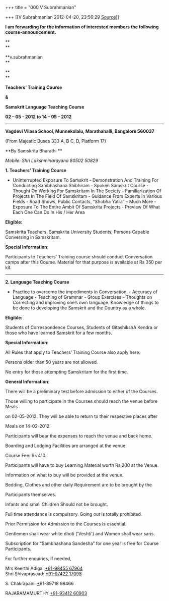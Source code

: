 +++
title = "000 V Subrahmanian"

+++
[[V Subrahmanian	2012-04-20, 23:56:29 [Source](https://groups.google.com/g/bvparishat/c/9vZceyMSl9E)]]



**I am forwarding for the information of interested members the following course-announcement.**

**  
**

**v.subrahmanian  
**

**  
**

**Teachers’ Training Course**

**&**

**Samskrit Language Teaching Course**





**02 – 05 - 2012 to 14 – 05 – 2012**

****



**Vagdevi Vilasa School, Munnekolalu, Marathahalli, Bangalore 560037**

(From Majestic Buses 333 A, B C, D, Platform 17)



**By Samskrita Bharathi **

*Mobile: Shri Lakshminarayana 80502 50829*





**1. Teachers’ Training Course**



-   Uninterrupted Exposure To Samskrit -   Demonstration And Training For Conducting Sambhashana Shibhiram -
    Spoken Samskrit Course -   Thought On Working For Samskritam In The Society -   Familiarization Of Projects In The Field Of Samskritam -   Guidance From Experts In Various Fields -   Road Shows, Public Contacts, “Shobha Yatra” – Much More -   Exposure To The Entire Ambit Of Samskrita Projects -   Preview Of What Each One Can Do In His / Her Area



**Eligible:**



Samskrita Teachers, Samskrita University Students, Persons Capable Conversing in Samskritam.



**Special Information**:



Participants to Teachers’ Training course should conduct Conversation camps after this Course. Material for that purpose is available at Rs 350 per kit.

****

**2. Language Teaching Course**



-   Practice to overcome the impediments in Conversation. -   Accuracy of Language -   Teaching of Grammar -   Group Exercises -   Thoughts on Correcting and improving one’s own language. Knowledge
    of things to be done to developing the Samskrit and the Country as a
    whole.



**Eligible:**



Students of Correspondence Courses, Students of GitashikshA Kendra or those who have learned Samskrit for a few months.



**Special Information:**



All Rules that apply to Teachers’ Training Course also apply here.

Persons older than 50 years are not allowed.

No entry for those attempting Samskritam for the first time.



**General Information**:



There will be a preliminary test before admission to either of the Courses.

Those willing to participate in the Courses should reach the venue before Meals

 on 02-05-2012. They will be able to return to their respective places after

 Meals on 14-02-2012.

Participants will bear the expenses to reach the venue and back home.

Boarding and Lodging Facilities are arranged at the venue

Course Fee: Rs 410.

Participants will have to buy Learning Material worth Rs 200 at the Venue.

 Information on what to buy will be provided at the venue.

Bedding, Clothes and other daily Requirement are to be brought by the

 Participants themselves.

Infants and small Children Should not be brought.

Full time attendance is compulsory. Going out is totally prohibited.

Prior Permission for Admission to the Courses is essential.

Gentlemen shall wear white dhoti ('Veshti') and Women shall wear saris.

Subscription for “Sambhashana Sandesha” for one year is free for Course Participants.



For further enquiries, if needed,



Mrs Keerthi Adiga: [+91-98455 67964](tel:+91%2098455%2067964)  
Shri Shivaprasaad:  [+91-97422 17098](tel:+91%2097422%2017098)

S. Chakrapani: [+]()91-89718 98466

RAJARAMAMURTHY [+91-93412 60903](tel:+91%2093412%2060903)


